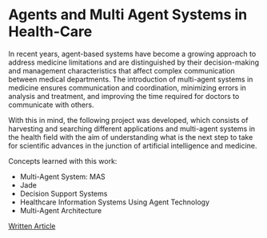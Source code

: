 # Agents and Multi Agent Systems in Health-Care

In recent years, agent-based systems have become a growing approach to address medicine limitations and are distinguished by their decision-making and management characteristics that affect complex communication between medical departments. The introduction of multi-agent systems in medicine ensures communication and coordination, minimizing errors in analysis and treatment, and improving the time required for doctors to communicate with others.

With this in mind, the following project was developed, which consists of harvesting and searching different applications and multi-agent systems in the health field with the aim of understanding what is the next step to take for scientific advances in the junction of artificial intelligence and medicine.

Concepts learned with this work:

- Multi-Agent System: MAS
- Jade
- Decision Support Systems
- Healthcare Information Systems Using Agent Technology
- Multi-Agent Architecture 

[Written Article](https://github.com/SusanaMarques/Agents-and-Multi-Agent-Systems-in-Health-Care/blob/main/Agents%20and%20Multi-Agent%20Systems%20in%20Health%20Care.pdf)
